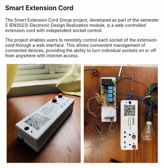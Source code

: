 <h2>Smart Extension Cord</h2>
<p>The Smart Extension Cord Group project, developed as part of the semester 5 (EN3023) Electronic Design Realization module, is a web-controlled extension cord with independent socket control.</p>
<p>The project enables users to remotely control each socket of the extension cord through a web interface. This allows convenient management of connected devices, providing the ability to turn individual sockets on or off from anywhere with internet access.</p>

<div style="display: flex; flex-direction: row;">
  <div style="flex: 50%; padding: 5px;">
    <img src="/IMG_6461.jpg" alt="Smart Power Strip" style="max-width: 100%;">
  </div>
  <div style="flex: 50%; padding: 5px;">
    <img src="/IMG_6466.jpg" alt="Smart Power Strip 2" style="max-width: 100%;">
  </div>
</div>
